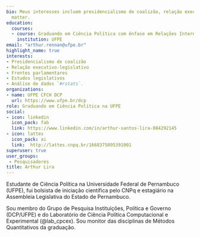 ```yaml
---
bio: Meus interesses incluem presidencialismo de coalizão, relação executivo-legislativo, frentes parlamentares, estudos legislativos e análise de dados.
  matter.
education:
  courses:
  - course: Graduando em Ciência Política com ênfase em Relações Internacionais
    institution: UFPE
email: "arthur.rennan@ufpe.br"
highlight_name: true
interests:
- Presidencialismo de coalizão 
- Relação executivo-legislativo 
- Frentes parlamentares
- Estudos legislativos 
- Análise de dados `#rstats`.
organizations:
- name: UFPE CFCH DCP
  url: https://www.ufpe.br/dcp
role: Graduando em Ciência Política na UFPE
social:
- icon: linkedin
  icon_pack: fab
  link: https://www.linkedin.com/in/arthur-santos-lira-084292145
- icon: lattes
  icon_pack: ai
  link:  http://lattes.cnpq.br/1668375095391001
superuser: true
user_groups:
 - Pesquisadores
title: Arthur Lira
---
```


Estudante de Ciência Política na Universidade Federal de Pernambuco (UFPE), fui bolsista de iniciação científica pelo CNPq e estagiário na Assembleia Legislativa do Estado de Pernambuco. 

Sou membro do Grupo de Pesquisa Instituições, Política e Governo (DCP/UFPE) e do Laboratório de Ciência Política Computacional e Experimental (@lab_cpcex). Sou monitor das disciplinas de Métodos Quantitativos da graduação.
